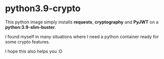 # python3.9-crypto

This python image simply installs **requests**, **cryptography** and **PyJWT** on a **python:3.9-slim-buster**.

I found myself in many situations where I need a python container ready for some crypto features.

I hope this also helps you :D
